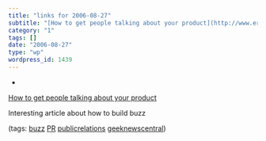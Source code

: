```yaml
---
title: "links for 2006-08-27"
subtitle: "[How to get people talking about your product](http://www.ericsink.com/articles/Buzz.html)"
category: "1"
tags: []
date: "2006-08-27"
type: "wp"
wordpress_id: 1439
---
```

- 
[How to get people talking about your product](http://www.ericsink.com/articles/Buzz.html)

Interesting article about how to build buzz

(tags: [buzz](http://del.icio.us/pitosalas/buzz) [PR](http://del.icio.us/pitosalas/PR) [publicrelations](http://del.icio.us/pitosalas/publicrelations) [geeknewscentral](http://del.icio.us/pitosalas/geeknewscentral))